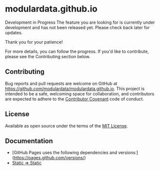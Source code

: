 # modulardata.github.io

Development in Progress
The feature you are looking for is currently under development and has not been released yet.
Please check back later for updates.

Thank you for your patience!

For more details, you can follow the progress.
If you'd like to contribute, please see the Contributing section below.

## Contributing

Bug reports and pull requests are welcome on GitHub at https://github.com/modulardata/modulardata.github.io.
This project is intended to be a safe, welcoming space for collaboration, and contributors are expected to adhere to the [Contributor Covenant](https://www.contributor-covenant.org/) code of conduct.

## License

Available as open source under the terms of the [MIT License](https://opensource.org/licenses/MIT).

## Documentation

- [GitHub Pages uses the following dependencies and versions:] (<https://pages.github.com/versions/>)
- [Static => Static](https://kit.svelte.dev/docs/adapter-static)
